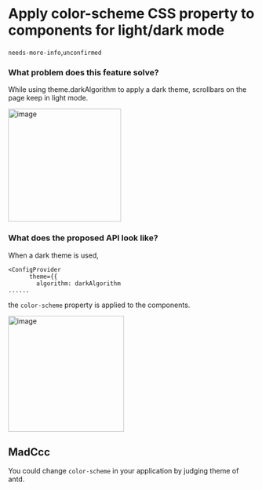 # Apply color-scheme CSS property to components for light/dark mode

`needs-more-info`,`unconfirmed`

### What problem does this feature solve?

While using theme.darkAlgorithm to apply a dark theme, scrollbars on the page keep in light mode.

<img width="230" alt="image" src="https://user-images.githubusercontent.com/13076466/221631099-aa695ee9-ac95-4b8a-a4d8-7742aba10e59.png">

### What does the proposed API look like?

When a dark theme is used,

```
<ConfigProvider
      theme={{
        algorithm: darkAlgorithm
......
```

the `color-scheme` property is applied to the components.

<img width="236" alt="image" src="https://user-images.githubusercontent.com/13076466/221631288-f6f4dbaa-f87c-4432-a1ab-3e45ef81e289.png">

<!-- generated by ant-design-issue-helper. DO NOT REMOVE -->

## MadCcc

You could change `color-scheme` in your application by judging theme of antd.
